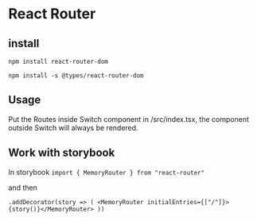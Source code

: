 # React Router

## install
`npm install react-router-dom`

`npm install -s @types/react-router-dom`

## Usage

Put the Routes inside Switch component in /src/index.tsx, the component outside Switch will always be rendered. 

## Work with storybook
In storybook
`import { MemoryRouter } from "react-router"`

and then 

`.addDecorator(story => (
    <MemoryRouter initialEntries={["/"]}>{story()}</MemoryRouter>
  ))`

